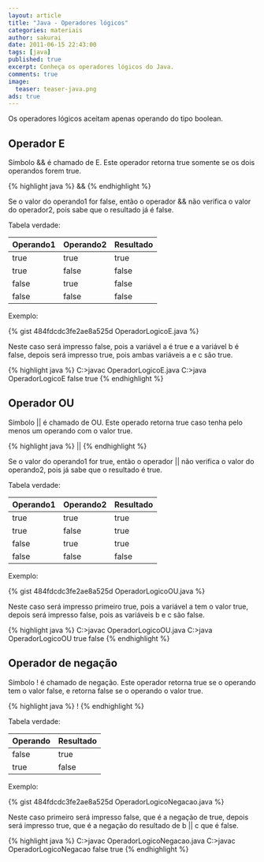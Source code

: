```yaml
---
layout: article
title: "Java - Operadores lógicos"
categories: materiais
author: sakurai
date: 2011-06-15 22:43:00
tags: [java]
published: true
excerpt: Conheça os operadores lógicos do Java.
comments: true
image:
  teaser: teaser-java.png
ads: true
---
```


Os operadores lógicos aceitam apenas operando do tipo boolean.

## Operador E

Símbolo && é chamado de E. Este operador retorna true somente se os dois operandos forem true.

{% highlight java %}
<operando1> && <operando2>
{% endhighlight %}

Se o valor do operando1 for false, então o operador && não verifica o valor do operador2, pois sabe que o resultado já é false.

Tabela verdade:

Operando1 | Operando2 | Resultado
--------- | --------- | ---------
true | true | true
true | false | false
false | true | false
false | false | false

Exemplo:

{% gist 484fdcdc3fe2ae8a525d OperadorLogicoE.java %}

Neste caso será impresso false, pois a variável a é true e a variável b é false, depois será impresso true, pois ambas variáveis a e c são true.

{% highlight java %}
C:\>javac OperadorLogicoE.java
C:\>java OperadorLogicoE
false
true
{% endhighlight %}

## Operador OU

Símbolo \|\| é chamado de OU. Este operado retorna true caso tenha pelo menos um operando com o valor true.

{% highlight java %}
<operando1> || <operando2>
{% endhighlight %}

Se o valor do operando1 for true, então o operador \|\| não verifica o valor do operando2, pois já sabe que o resultado é true.

Tabela verdade:

Operando1 | Operando2 | Resultado
--------- | --------- | ---------
true | true | true
true | false | true
false | true | true
false | false | false

Exemplo:

{% gist 484fdcdc3fe2ae8a525d OperadorLogicoOU.java %}

Neste caso será impresso primeiro true, pois a variável a tem o valor true, depois será impresso false, pois as variáveis b e c são false.

{% highlight java %}
C:\>javac OperadorLogicoOU.java
C:\>java OperadorLogicoOU
true
false
{% endhighlight %}

## Operador de negação

Símbolo ! é chamado de negação. Este operador retorna true se o operando tem o valor false, e retorna false se o operando o valor true.

{% highlight java %}
! <operando>
{% endhighlight %}

Tabela verdade:

Operando | Resultado
-------- | ---------
false | true
true | false

Exemplo:

{% gist 484fdcdc3fe2ae8a525d OperadorLogicoNegacao.java %}

Neste caso primeiro será impresso false, que é a negação de true, depois será impresso true, que é a negação do resultado de b \|\| c que é false.

{% highlight java %}
C:\>javac OperadorLogicoNegacao.java
C:\>javac OperadorLogicoNegacao
false
true
{% endhighlight %}
